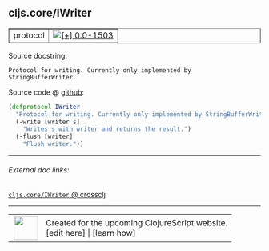 ## cljs.core/IWriter



 <table border="1">
<tr>
<td>protocol</td>
<td><a href="https://github.com/cljsinfo/cljs-api-docs/tree/0.0-1503"><img valign="middle" alt="[+] 0.0-1503" title="Added in 0.0-1503" src="https://img.shields.io/badge/+-0.0--1503-lightgrey.svg"></a> </td>
</tr>
</table>







Source docstring:

```
Protocol for writing. Currently only implemented by StringBufferWriter.
```


Source code @ [github](https://github.com/clojure/clojurescript/blob/r1.7.48/src/main/cljs/cljs/core.cljs#L612-L617):

```clj
(defprotocol IWriter
  "Protocol for writing. Currently only implemented by StringBufferWriter."
  (-write [writer s]
    "Writes s with writer and returns the result.")
  (-flush [writer]
    "Flush writer."))
```

<!--
Repo - tag - source tree - lines:

 <pre>
clojurescript @ r1.7.48
└── src
    └── main
        └── cljs
            └── cljs
                └── <ins>[core.cljs:612-617](https://github.com/clojure/clojurescript/blob/r1.7.48/src/main/cljs/cljs/core.cljs#L612-L617)</ins>
</pre>

-->

---



###### External doc links:

[`cljs.core/IWriter` @ crossclj](http://crossclj.info/fun/cljs.core.cljs/IWriter.html)<br>

---

 <table>
<tr><td>
<img valign="middle" align="right" width="48px" src="http://i.imgur.com/Hi20huC.png">
</td><td>
Created for the upcoming ClojureScript website.<br>
[edit here] | [learn how]
</td></tr></table>

[edit here]:https://github.com/cljsinfo/cljs-api-docs/blob/master/cljsdoc/cljs.core_IWriter.cljsdoc
[learn how]:https://github.com/cljsinfo/cljs-api-docs/wiki/cljsdoc-files

<!--

This information was too distracting to show to readers, but I'll leave it
commented here since it is helpful to:

- pretty-print the data used to generate this document
- and show how to retrieve that data



The API data for this symbol:

```clj
{:ns "cljs.core",
 :name "IWriter",
 :history [["+" "0.0-1503"]],
 :type "protocol",
 :full-name-encode "cljs.core_IWriter",
 :source {:code "(defprotocol IWriter\n  \"Protocol for writing. Currently only implemented by StringBufferWriter.\"\n  (-write [writer s]\n    \"Writes s with writer and returns the result.\")\n  (-flush [writer]\n    \"Flush writer.\"))",
          :title "Source code",
          :repo "clojurescript",
          :tag "r1.7.48",
          :filename "src/main/cljs/cljs/core.cljs",
          :lines [612 617]},
 :methods [{:name "-write",
            :signature ["[writer s]"],
            :docstring "Writes s with writer and returns the result."}
           {:name "-flush",
            :signature ["[writer]"],
            :docstring "Flush writer."}],
 :full-name "cljs.core/IWriter",
 :docstring "Protocol for writing. Currently only implemented by StringBufferWriter."}

```

Retrieve the API data for this symbol:

```clj
;; from Clojure REPL
(require '[clojure.edn :as edn])
(-> (slurp "https://raw.githubusercontent.com/cljsinfo/cljs-api-docs/catalog/cljs-api.edn")
    (edn/read-string)
    (get-in [:symbols "cljs.core/IWriter"]))
```

-->
